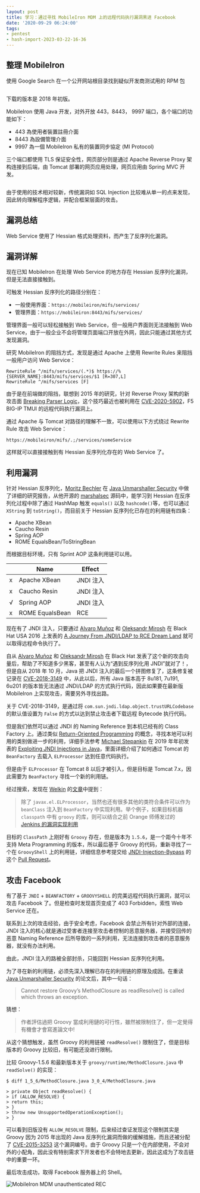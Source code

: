 ```yaml
---
layout: post
title: 学习：通过寻找 MobileIron MDM 上的远程代码执行漏洞黑进 Facebook
date: '2020-09-29 06:24:00'
tags:
- pentest
- hash-import-2023-03-22-16-36
---
```


## 整理 MobileIron

使用 Google Search 在一个公开网站根目录找到疑似开发商测试用的 RPM 包

<img src="https://devco.re/assets/img/blog/20200912/1.png" class="kg-image" alt loading="lazy">

下载的版本是 2018 年初版。

MobileIron 使用 Java 开发，对外开放 443，8443， 9997 端口，各个端口的功能如下：

- 443 為使用者裝置註冊介面
- 8443 為設備管理介面
- 9997 為一個 MobileIron 私有的裝置同步協定 (MI Protocol)

三个端口都使用 TLS 保证安全性，网页部分则是通过 Apache Reverse Proxy 架构连接到后端，由 Tomcat 部署的网页应用处理，网页应用由 Spring MVC 开发。

<img src="https://devco.re/assets/img/blog/20200912/2.png" class="kg-image" alt loading="lazy">

由于使用的技术相对较新，传统漏洞如 SQL Injection 比较难从单一的点来发现，因此转向理解程序逻辑，并配合框架层面的攻击。

## 漏洞总结

Web Service 使用了 Hessian 格式处理资料，而产生了反序列化漏洞。

## 漏洞详解

现在已知 MobileIron 在处理 Web Service 的地方存在 Hessian 反序列化漏洞，但是无法直接接触到。

可触发 Hessian 反序列化的路径分别在：

- 一般使用界面：`https://mobileiron/mifs/services/`
- 管理界面：`https://mobileiron:8443/mifs/services/`

管理界面一般可以轻松接触到 Web Service，但一般用户界面则无法接触到 Web Service，由于一般企业不会将管理页面端口开放在外网，因此只能通过其他方式发现漏洞。

研究 MobileIron 的阻挡方式，发现是通过 Apache 上使用 Rewrite Rules 来阻挡一般用户访问 Web Service：

    RewriteRule ^/mifs/services/(.*)$ https://%{SERVER_NAME}:8443/mifs/services/$1 [R=307,L]
    RewriteRule ^/mifs/services [F]

由于是在前端做的阻挡，联想到 2015 年的研究，针对 Reverse Proxy 架构的新攻击面 [Breaking Parser Logic](https://blog.orange.tw/2018/08/how-i-chained-4-bugs-features-into-rce-on-amazon.html)，这个技巧最近也被利用在 [CVE-2020-5902](https://support.f5.com/csp/article/K52145254)，F5 BIG-IP TMUI 的远程代码执行漏洞上。

通过 Apache 与 Tomcat 对路径的理解不一致，可以使用以下方式绕过 Rewrite Rule 攻击 Web Service：

    https://mobileiron/mifs/.;/services/someService

这样就可以直接接触到有 Hessian 反序列化存在的 Web Service 了。

## 利用漏洞

针对 Hessian 反序列化，[Moritz Bechler](https://github.com/mbechler) 在 [Java Unmarshaller Security](https://www.github.com/mbechler/marshalsec/blob/master/marshalsec.pdf) 中做了详细的研究报告，从他开源的 [marshalsec](https://github.com/mbechler/marshalsec) 源码中，能学习到 Hessian 在反序列化过程中除了通过 HashMap 触发 `equals()` 以及 `hashcode()`等，也可以通过 `XString` 到 `toString()`，而目前关于 Hessian 反序列化已存在的利用链有四条：

- Apache XBean
- Caucho Resin
- Spring AOP
- ROME EqualsBean/ToStringBean

而根据目标环境，只有 Sprint AOP 这条利用链可以用。

<!--kg-card-begin: html-->

| | Name | Effect |
| --- | --- | --- |
| x | Apache XBean | JNDI 注入 |
| x | Caucho Resin | JNDI 注入 |
| √ | Spring AOP | JNDI 注入 |
| x | ROME EqualsBean | RCE |

<!--kg-card-end: html-->

现在有了 JNDI 注入，只要通过 [Alvaro Muñoz](https://twitter.com/pwntester) 和 [Oleksandr Mirosh](https://twitter.com/olekmirosh) 在 Black Hat USA 2016 上发表的 [A Journey From JNDI/LDAP to RCE Dream Land](https://www.blackhat.com/us-16/briefings.html#a-journey-from-jndi-ldap-manipulation-to-remote-code-execution-dream-land) 就可以取得远程命令执行了。

自从 [Alvaro Muñoz](https://twitter.com/pwntester) 和 [Oleksandr Mirosh](https://twitter.com/olekmirosh) 在 Black Hat 发表了这个新的攻击向量后，帮助了不知道多少黑客，甚至有人认为“遇到反序列化用 JNDI”就对了！，但是自从 2018 年 10 月，Java 把 JNDI 注入的最后一个拼图修复了，这条修复被记录在 [CVE-2018-3149](https://cve.mitre.org/cgi-bin/cvename.cgi?name=CVE-2018-3149) 中，从此以后，所有 Java 版本高于 8u181, 7u191, 6u201 的版本皆无法通过 JNDI/LDAP 的方式执行代码，因此如果要在最新版 MobileIron 上实现攻击，需要另外寻找出路。

关于 CVE-2018-3149，是通过将 `com.sun.jndi.ldap.object.trustURLCodebase` 的默认值设置为 `False` 的方式以达到禁止攻击者下载远程 Bytecode 执行代码。

但是我们依然可以通过 JNDI 的 Naming Reference 到本机已经有的 Class Factory 上。通过类似 [Return-Oriented Programming](https://en.wikipedia.org/wiki/Return-oriented_programming) 的概念，寻找本地可以利用的类别做进一步的利用，详细手法参考 [Michael Stepankin](https://twitter.com/artsploit) 在 2019 年年初发表的 [Exploiting JNDI Injections in Java](https://www.veracode.com/blog/research/exploiting-jndi-injections-java)，里面详细介绍了如何通过 Tomcat 的 `BeanFactory` 去载入 `ELProcessor` 达到任意代码执行。

但是由于 `ELProcessor` 在 Tomcat 8 以后才被引入，但是目标是 Tomcat 7.x，因此需要为 `BeanFactory` 寻找一个新的利用链。

经过搜索，发现在 [Welkin](https://github.com/welk1n) 的[文章](https://www.cnblogs.com/Welk1n/p/11066397.html)中提到：

> 除了 `javax.el.ELProcessor`，当然也还有很多其他的类符合条件可以作为 `beanClass` 注入到 `BeanFactory` 中实现利用。举个例子，如果目标机器 `classpath` 中有 `groovy` 的库，则可以结合之前 Orange 师傅发过的 [Jenkins 的漏洞实现利用](https://blog.orange.tw/2019/02/abusing-meta-programming-for-unauthenticated-rce.html)

目标的 `ClassPath` 上刚好有 `Groovy` 存在，但是版本为 `1.5.6`，是一个距今十年不支持 Meta Programming 的版本，所以最后基于 Groovy 的代码，重新寻找了一个在 `GroovyShell` 上的利用链，详细信息参考提交给 [JNDI-Injection-Bypass](https://github.com/welk1n/JNDI-Injection-Bypass) 的这个 [Pull Request](https://github.com/welk1n/JNDI-Injection-Bypass/pull/1)。

## 攻击 Facebook

有了基于 `JNDI` + `BEANFACTORY` + `GROOVYSHELL` 的完美远程代码执行漏洞，就可以攻击 Facebook 了。但是检查时发现首页变成了 403 Forbidden，索性 Web Service 还在。

联系到上次的攻击经验，由于安全考虑，Facebook 会禁止所有针对外部的连接，JNDI 注入的核心就是通过受害者连接至攻击者控制的恶意服务器，并接受回传的恶意 Naming Reference 后所导致的一系列利用，无法连接到攻击者的恶意服务器，就没有办法利用。

由此，JNDI 注入的路被全部封杀，只能回到 Hessian 反序列化利用。

为了寻在新的利用链，必须先深入理解已存在的利用链的原理及成因。在重读 [Java Unmarshaller Security](https://github.com/mbechler/marshalsec/blob/master/marshalsec.pdf) 的论文后，其中一句话：

> Cannot restore Groovy’s MethodClosure as readResolve() is called which throws an exception.

猜想：

> 作者評估過把 Groovy 當成利用鏈的可行性，雖然被限制住了，但一定覺得有機會才會寫進論文中!

从这个猜想触发，虽然 Groovy 的利用链被 `readResolve()` 限制住了，但是目标版本的 Groovy 比较旧，有可能还没进行限制。

比较 Groovy-1.5.6 和最新版本关于 `groovy/runtime/MethodClosure.java` 中 `readSolve()` 的实现：

    $ diff 1_5_6/MethodClosure.java 3_0_4/MethodClosure.java
    
    > private Object readResolve() {
    > if (ALLOW_RESOLVE) {
    > return this;
    > }
    > throw new UnsupportedOperationException();
    > }

可以看到旧版没有 `ALLOW_RESOLVE` 限制，后来经过查证发现这个限制其实是 Groovy 因为 2015 年出现的 Java 反序列化漏洞而做的缓解措施，而且还被分配了 [CVE-2015-3253](https://groovy-lang.org/security.html) 这个漏洞编号。由于 Groovy 只是一个在内部使用，不会对外的小配角，因此没有特别需求下开发者也不会特地去更新，因此这成为了攻击链中的重要一环。

最后攻击成功，取得 Facebook 服务器上的 Shell。

<img src="https://img.youtube.com/vi/hGTLIIOb14A/0.jpg" class="kg-image" alt="MobileIron MDM unauthenticated REC" loading="lazy">